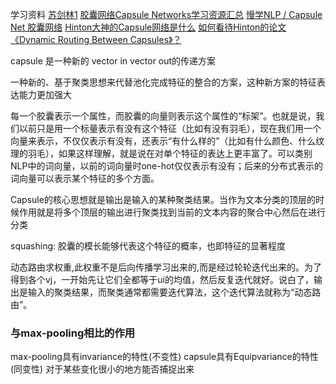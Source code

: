 学习资料
[苏剑林1](https://kexue.fm/archives/4819)
[胶囊网络Capsule Networks学习资源汇总](https://zhuanlan.zhihu.com/p/34336279)
[慢学NLP / Capsule Net 胶囊网络](https://zhuanlan.zhihu.com/p/56296828)
[Hinton大神的Capsule网络是什么](https://zhuanlan.zhihu.com/p/31728352)
[如何看待Hinton的论文《Dynamic Routing Between Capsules》？](https://www.zhihu.com/question/67287444/answer/251460831)

capsule 是一种新的 vector in vector out的传递方案

一种新的、基于聚类思想来代替池化完成特征的整合的方案，这种新方案的特征表达能力更加强大

每一个胶囊表示一个属性，而胶囊的向量则表示这个属性的“标架”。也就是说，我们以前只是用一个标量表示有没有这个特征（比如有没有羽毛），现在我们用一个向量来表示，不仅仅表示有没有，还表示“有什么样的”（比如有什么颜色、什么纹理的羽毛），如果这样理解，就是说在对单个特征的表达上更丰富了。可以类别NLP中的词向量，以前的词向量时one-hot仅仅表示有没有；后来的分布式表示的词向量可以表示某个特征的多个方面。

Capsule的核心思想就是输出是输入的某种聚类结果。当作为文本分类的顶层的时候作用就是将多个顶层的输出进行聚类找到当前的文本内容的聚合中心然后在进行分类

squashing: 胶囊的模长能够代表这个特征的概率，也即特征的显著程度

动态路由求权重,此权重不是后向传播学习出来的,而是经过轮轮迭代出来的。为了得到各个vj，一开始先让它们全都等于ui的均值，然后反复迭代就好。说白了，输出是输入的聚类结果，而聚类通常都需要迭代算法，这个迭代算法就称为“动态路由”。


### 与max-pooling相比的作用
max-pooling具有invariance的特性(不变性)
capsule具有Equipvariance的特性(同变性)
对于某些变化很小的地方能否捕捉出来
